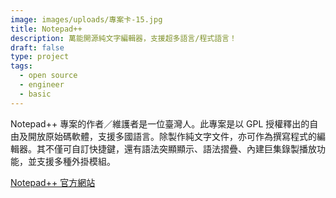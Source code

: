 ```yaml
---
image: images/uploads/專案卡-15.jpg
title: Notepad++
description: 萬能開源純文字編輯器，支援超多語言/程式語言！
draft: false
type: project
tags:
  - open source
  - engineer
  - basic
---
```

Notepad++ 專案的作者／維護者是一位臺灣人。此專案是以 GPL 授權釋出的自由及開放原始碼軟體，支援多國語言。除製作純文字文件，亦可作為撰寫程式的編輯器。其不僅可自訂快捷鍵，還有語法突顯顯示、語法摺疊、內建巨集錄製播放功能，並支援多種外掛模組。

[Notepad++ 官方網站](https://notepad-plus-plus.org/)